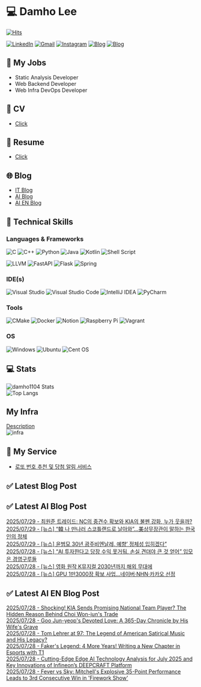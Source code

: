 
# 💻 Damho Lee

[![Hits](https://hits.seeyoufarm.com/api/count/incr/badge.svg?url=https%3A%2F%2Fgithub.com%2Fdamho1104&count_bg=%233D9CC8&title_bg=%23555555&icon=&icon_color=%23E7E7E7&title=hits&edge_flat=false)](https://hits.seeyoufarm.com)  

[![LinkedIn](https://img.shields.io/badge/Linkedin-%230077B5.svg?style=flat&logo=linkedin&logoColor=white)](https://www.linkedin.com/in/damho1104/)
[![Gmail](https://img.shields.io/badge/Gmail-D14836?style=flat&logo=gmail&logoColor=white)](mailto:damho1104@gmail.com)
[![Instagram](https://img.shields.io/badge/Instargram-%23E4405F.svg?style=flat&logo=Instagram&logoColor=white)](https://www.instagram.com/damho1104/)
[![Blog](https://img.shields.io/badge/Blog-%23000000.svg?style=flat&logo=Tistory&logoColor=white)](https://dmomo.co.kr/)
[![Blog](https://img.shields.io/badge/Blog-%23000000.svg?style=flat&logo=WordPress&logoColor=white)](https://blog.ai.dmomo.co.kr/)

## 📃 My Jobs
- Static Analysis Developer
- Web Backend Developer
- Web Infra DevOps Developer

## 📰 CV
- [Click](https://resume.dmomo.net/damho.lee/resume)  

## 📘 Resume
- [Click](https://damho1104.notion.site/8af3191b9815406d95708d9a0cea5a9e)  

## 🌐 Blog
- [IT Blog](https://dmomo.co.kr/)
- [AI Blog](https://blog.ai.dmomo.co.kr/)
- [AI EN Blog](https://ai.trend.dmomo.co.kr/)

## 💪 Technical Skills
### Languages & Frameworks
![C](https://img.shields.io/badge/c-%2300599C.svg?style=flat&logo=c&logoColor=white)
![C++](https://img.shields.io/badge/c++-%2300599C.svg?style=flat&logo=c%2B%2B&logoColor=white)
![Python](https://img.shields.io/badge/Python-3776AB.svg?&style=flat&logo=Python&logoColor=white)
![Java](https://img.shields.io/badge/java-%23ED8B00.svg?style=flat&logo=openjdk&logoColor=white)
![Kotlin](https://img.shields.io/badge/Kotlin-%237F52FF.svg?style=flat&logo=Kotlin&logoColor=white)
![Shell Script](https://img.shields.io/badge/Shell_script-%23121011.svg?style=flat&logo=gnu-bash&logoColor=white)  
  
![LLVM](https://img.shields.io/badge/LLVM/Clang-000B1D.svg?&style=flat&logo=LLVM&logoColor=white)
![FastAPI](https://img.shields.io/badge/FastAPI-005571?style=flat&logo=fastapi)
![Flask](https://img.shields.io/badge/Flask-%23000.svg?style=flat&logo=flask&logoColor=white)
![Spring](https://img.shields.io/badge/Springboot-%236DB33F.svg?style=flat&logo=spring&logoColor=white)
  
  
### IDE(s)
![Visual Studio](https://img.shields.io/badge/Visual%20Studio-5C2D91.svg?style=flat&logo=visual-studio&logoColor=white) 
![Visual Studio Code](https://img.shields.io/badge/Visual%20Studio%20Code-0078d7.svg?style=flat&logo=visual-studio-code&logoColor=white)
![IntelliJ IDEA](https://img.shields.io/badge/IntelliJIDEA-000000.svg?style=flat&logo=intellij-idea&logoColor=white) 
![PyCharm](https://img.shields.io/badge/PyCharm-143?style=flat&logo=pycharm&logoColor=black&color=black&labelColor=green) 


### Tools
![CMake](https://img.shields.io/badge/CMake-%23008FBA.svg?style=flat&logo=cmake&logoColor=white)
![Docker](https://img.shields.io/badge/docker-%230db7ed.svg?style=flat&logo=docker&logoColor=white)
![Notion](https://img.shields.io/badge/Notion-%23000000.svg?style=flat&logo=notion&logoColor=white)
![Raspberry Pi](https://img.shields.io/badge/-RaspberryPi-C51A4A?style=flat&logo=Raspberry-Pi)
![Vagrant](https://img.shields.io/badge/Vagrant-%231563FF.svg?style=flat&logo=vagrant&logoColor=white)


### OS
![Windows](https://img.shields.io/badge/Windows-0078D6?style=flat&logo=windows&logoColor=white)
![Ubuntu](https://img.shields.io/badge/Ubuntu-E95420?style=flat&logo=ubuntu&logoColor=white)
![Cent OS](https://img.shields.io/badge/Cent%20OS-002260?style=flat&logo=centos&logoColor=F0F0F0)


## :computer: Stats
![damho1104 Stats](https://github-readme-stats.vercel.app/api?username=damho1104&hide=issues&show_icons=true&show=prs_merged,prs_merged_percentage&theme=chartreuse-dark)  
![Top Langs](https://github-readme-stats.vercel.app/api/top-langs/?username=damho1104&layout=compact&theme=chartreuse-dark)


## My Infra
[Description](https://dmomo.co.kr/444)  
![infra](https://nextcloud.dmomo.net/apps/files_sharing/publicpreview/EtWDB9RaEXyf4FT?file=/&fileId=142416&x=6016&y=3384&a=true&etag=eee0bc0c4308201c786211582fdbc678)  





## 📣 My Service
- [로또 번호 추천 및 당첨 알림 서비스](https://lotto.dmomo.co.kr/)  


## ✅ Latest Blog Post


## ✅ Latest AI Blog Post
[2025/07/29 - 최원준 트레이드: NC의 중견수 확보와 KIA의 불펜 강화, 누가 웃을까?](https://blog.ai.dmomo.co.kr/trend/6875) <br/>
[2025/07/29 - [뉴스] “韓 나 만나러 스코틀랜드로 날아와”…美상무장관이 말하는 한국인의 정체](https://blog.ai.dmomo.co.kr/news/6870) <br/>
[2025/07/29 - [뉴스] 윤범모 30년 광주비엔날레, 예향’ 정체성 입히겠다”](https://blog.ai.dmomo.co.kr/news/6867) <br/>
[2025/07/28 - [뉴스] “AI 투자한다고 당장 수익 못거둬, 손실 견뎌야 큰 것 얻어” 입모은 경영구루들](https://blog.ai.dmomo.co.kr/news/6864) <br/>
[2025/07/28 - [뉴스] 영화 원작 K뮤지컬 2030년까지 해외 무대에](https://blog.ai.dmomo.co.kr/news/6861) <br/>
[2025/07/28 - [뉴스] GPU 1만3000장 확보 사업…네이버·NHN·카카오 선정](https://blog.ai.dmomo.co.kr/news/6858) <br/>

## ✅ Latest AI EN Blog Post
[2025/07/28 - Shocking! KIA Sends Promising National Team Player? The Hidden Reason Behind Choi Won-jun's Trade](https://ai.trend.dmomo.co.kr/2025/07/shocking-kia-sends-promising-national.html) <br/>
[2025/07/28 - Goo Jun-yeop's Devoted Love: A 365-Day Chronicle by His Wife's Grave](https://ai.trend.dmomo.co.kr/2025/07/goo-jun-yeops-devoted-love-365-day.html) <br/>
[2025/07/28 - Tom Lehrer at 97: The Legend of American Satirical Music and His Legacy?](https://ai.trend.dmomo.co.kr/2025/07/tom-lehrer-at-97-legend-of-american.html) <br/>
[2025/07/28 - Faker's Legend: 4 More Years! Writing a New Chapter in Esports with T1](https://ai.trend.dmomo.co.kr/2025/07/fakers-legend-4-more-years-writing-new.html) <br/>
[2025/07/28 - Cutting-Edge Edge AI Technology Analysis for July 2025 and Key Innovations of Infineon’s DEEPCRAFT Platform](https://ai.trend.dmomo.co.kr/2025/07/cutting-edge-edge-ai-technology.html) <br/>
[2025/07/28 - Fever vs Sky: Mitchell's Explosive 35-Point Performance Leads to 3rd Consecutive Win in 'Firework Show'](https://ai.trend.dmomo.co.kr/2025/07/fever-vs-sky-mitchells-explosive-35.html) <br/>
